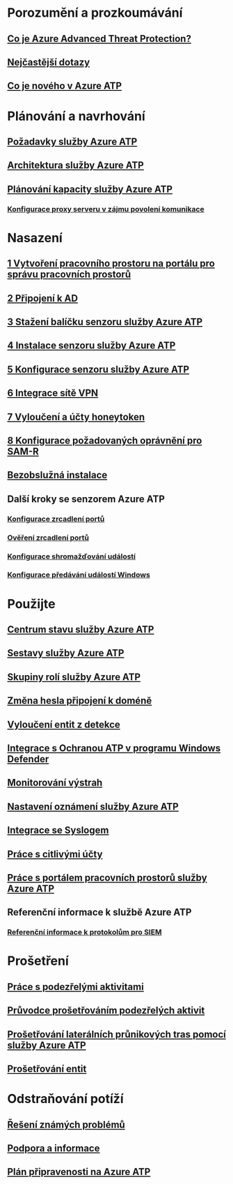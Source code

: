 # Porozumění a prozkoumávání
## [Co je Azure Advanced Threat Protection?](what-is-atp.md)
## [Nejčastější dotazy](atp-technical-faq.md)
## [Co je nového v Azure ATP](atp-whats-new.md)
# Plánování a navrhování
## [Požadavky služby Azure ATP](atp-prerequisites.md)
## [Architektura služby Azure ATP](atp-architecture.md)
## [Plánování kapacity služby Azure ATP](atp-capacity-planning.md)
### [Konfigurace proxy serveru v zájmu povolení komunikace](configure-proxy.md)
# Nasazení
## [1 Vytvoření pracovního prostoru na portálu pro správu pracovních prostorů](install-atp-step1.md)
## [2 Připojení k AD](install-atp-step2.md)
## [3 Stažení balíčku senzoru služby Azure ATP](install-atp-step3.md)
## [4 Instalace senzoru služby Azure ATP](install-atp-step4.md)
## [5 Konfigurace senzoru služby Azure ATP](install-atp-step5.md)
## [6 Integrace sítě VPN](install-atp-step6-vpn.md)
## [7 Vyloučení a účty honeytoken](install-atp-step7.md)
## [8 Konfigurace požadovaných oprávnění pro SAM-R](install-atp-step8-samr.md)
## [Bezobslužná instalace](ATP-silent-installation.md)
## Další kroky se senzorem Azure ATP
### [Konfigurace zrcadlení portů](configure-port-mirroring.md)
### [Ověření zrcadlení portů](validate-port-mirroring.md)
### [Konfigurace shromažďování událostí](configure-event-collection.md)
### [Konfigurace předávání událostí Windows](configure-event-forwarding.md)
# Použijte
## [Centrum stavu služby Azure ATP](atp-health-center.md)
## [Sestavy služby Azure ATP](reports.md)
## [Skupiny rolí služby Azure ATP](atp-role-groups.md)
## [Změna hesla připojení k doméně](modifying-atp-config-dcpassword.md)
## [Vyloučení entit z detekce](excluding-entities-from-detections.md)
## [Integrace s Ochranou ATP v programu Windows Defender](integrate-wd-atp.md)
## [Monitorování výstrah](monitoring-alerts.md)
## [Nastavení oznámení služby Azure ATP](notifications.md)
## [Integrace se Syslogem](setting-syslog.md)
## [Práce s citlivými účty](sensitive-accounts.md)
## [Práce s portálem pracovních prostorů služby Azure ATP](workspace-portal.md)
## Referenční informace k službě Azure ATP
### [Referenční informace k protokolům pro SIEM](cef-format-sa.md)
# Prošetření
## [Práce s podezřelými aktivitami](working-with-suspicious-activities.md)
## [Průvodce prošetřováním podezřelých aktivit](suspicious-activity-guide.md)
## [Prošetřování laterálních průnikových tras pomocí služby Azure ATP](use-case-lateral-movement-path.md)
## [Prošetřování entit](entity-profiles.md)
# Odstraňování potíží
## [Řešení známých problémů](troubleshooting-atp-known-issues.md)
## [Podpora a informace](atp-support.md)
## [Plán připravenosti na Azure ATP](atp-resources.md)
